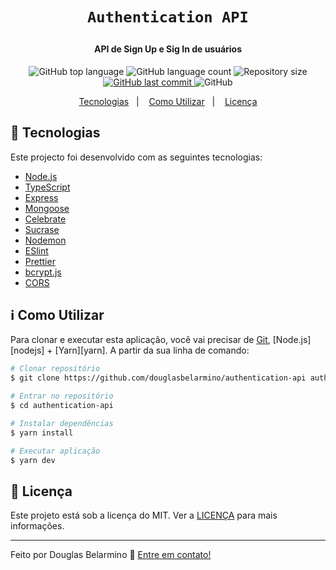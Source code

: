 <h1 align="center">
    
    Authentication API
</h1>

<h4 align="center">
  API de Sign Up e Sig In de usuários
</h4>
<p align="center">
  <img alt="GitHub top language" src="https://img.shields.io/github/languages/top/douglasbelarmino/authentication-api">
  
  <img alt="GitHub language count" src="https://img.shields.io/github/languages/count/douglasbelarmino/authentication-api">

  <img alt="Repository size" src="https://img.shields.io/github/repo-size/douglasbelarmino/authentication-api">

  <a href="https://github.com/douglasbelarmino/authentication-api/commits/master">
    <img alt="GitHub last commit" src="https://img.shields.io/github/last-commit/douglasbelarmino/authentication-api">
  </a>

  <img alt="GitHub" src="https://img.shields.io/github/license/douglasbelarmino/authentication-api">
</p>

<p align="center">
  <a href="#rocket-technologies">Tecnologias</a>&nbsp;&nbsp;&nbsp;|&nbsp;&nbsp;&nbsp;
  <a href="#information_source-how-to-use">Como Utilizar</a>&nbsp;&nbsp;&nbsp;|&nbsp;&nbsp;&nbsp;
  <a href="#memo-license">Licença</a>
</p>

## :rocket: Tecnologias

Este projecto foi desenvolvido com as seguintes tecnologias:

-  [Node.js](https://nodejs.org/pt-br)
-  [TypeScript](https://www.typescriptlang.org)
-  [Express](https://github.com/expressjs/express)
-  [Mongoose](https://mongoosejs.com)
-  [Celebrate](https://github.com/arb/celebrate)
-  [Sucrase](https://github.com/alangpierce/sucrase)
-  [Nodemon](https://nodemon.io)
-  [ESlint](https://eslint.org)
-  [Prettier](https://prettier.io)
-  [bcrypt.js](https://github.com/dcodeIO/bcrypt.js)
-  [CORS](https://github.com/expressjs/cors)

## :information_source: Como Utilizar

Para clonar e executar esta aplicação, você vai precisar de [Git](https://git-scm.com), [Node.js][nodejs] + [Yarn][yarn]. A partir da sua linha de comando:

```bash
# Clonar repositório
$ git clone https://github.com/douglasbelarmino/authentication-api authentication-api

# Entrar no repositório
$ cd authentication-api

# Instalar dependências
$ yarn install

# Executar aplicação
$ yarn dev
```

## :memo: Licença
Este projeto está sob a licença do MIT. Ver a [LICENÇA](https://github.com/douglasbelarmino/authentication-api/blob/master/LICENSE) para mais informações.

---

Feito por Douglas Belarmino :wave: [Entre em contato!](https://www.linkedin.com/in/douglasbelarmino)
